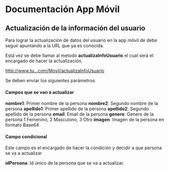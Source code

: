 # Documentación App Móvil

## Actualización de la información del usuario

Para lograr la actualización de datos del usuario en la app móvil de debe seguir apuntando a la URL que ya es conocida.

Está vez se debe llamar al metodo **actualizaInfoUsuario** el cual será el encargado de hacer la actualización.

http://www.tu...com/Movil/actualizaInfoUsuario

Se deben enviar los siguientes parámetros:


#### Campos que se van a actualizar

**nombre1**: Primer nombre de la persona
**nombre2**: Segundo nombre de la persona
**apellido1**: Primer apellido de la persona
**apellido2**: Segundo apellido de la persona
**email**: Email de la persona
**genero**: Genero de la persona 1 Femenino, 2 Masculono, 3 Otro
**imagen**: Imagen de la persona en formato Base64

#### Campo condicional

Este campo es el encargado de hacer la condición y decidir a que persona se va a actualizar

**idPersona**: Id único de la persona que se va a actualizar.


